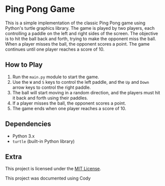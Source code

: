 # Ping Pong Game

This is a simple implementation of the classic Ping Pong game using Python's turtle graphics library. The game is played by two players, each controlling a paddle on the left and right sides of the screen. The objective is to hit the ball back and forth, trying to make the opponent miss the ball. When a player misses the ball, the opponent scores a point. The game continues until one player reaches a score of 10.

## How to Play

1. Run the `main.py` module to start the game.
2. Use the `W` and `S` keys to control the left paddle, and the `Up` and `Down` arrow keys to control the right paddle.
3. The ball will start moving in a random direction, and the players must hit it back and forth using their paddles.
4. If a player misses the ball, the opponent scores a point.
5. The game ends when one player reaches a score of 10.

## Dependencies

- Python 3.x
- `turtle` (built-in Python library)

## Extra

This project is licensed under the [MIT License](LICENSE).

This project was documented using Cody